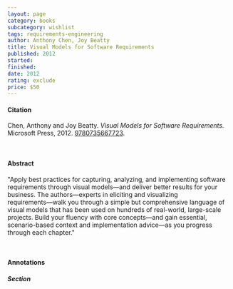 ```yaml
---
layout: page
category: books
subcategory: wishlist
tags: requirements-engineering
author: Anthony Chen, Joy Beatty
title: Visual Models for Software Requirements
published: 2012
started:
finished:
date: 2012
rating: exclude
price: $50
---
```


#### Citation

Chen, Anthony and Joy Beatty. *Visual Models for Software Requirements.* Microsoft Press, 2012. [9780735667723](https://www.amazon.com/Visual-Software-Requirements-Developer-Practices/dp/0735667721/141-3808376-3903656).

<br>

#### Abstract

"Apply best practices for capturing, analyzing, and implementing software requirements through visual models―and deliver better results for your business. The authors―experts in eliciting and visualizing requirements―walk you through a simple but comprehensive language of visual models that has been used on hundreds of real-world, large-scale projects. Build your fluency with core concepts―and gain essential, scenario-based context and implementation advice―as you progress through each chapter."

<br>

#### Annotations

##### Section
